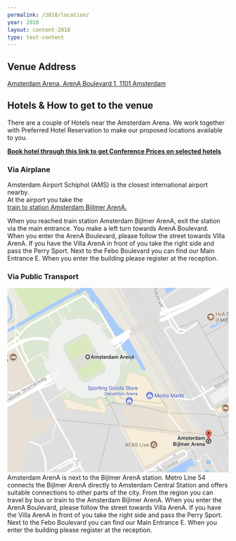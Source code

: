```yaml
---
permalink: /2018/location/
year: 2018
layout: content-2018
type: text-content
---
```

## Venue Address
[Amsterdam Arena, ArenA Boulevard 1, 1101 Amsterdam](https://goo.gl/maps/eMMM8KoGda82)

## Hotels & How to get to the venue
There are a couple of Hotels near the Amsterdam Arena. We work together with Preferred Hotel Reservation to make our proposed locations available to you.

<a href="https://www.preferredreservations.nl/european-testing-conference"><b>Book hotel through this link to get Conference Prices on selected hotels </b></a>  

### Via Airplane
Amsterdam Airport Schiphol (AMS) is the closest international airport nearby.  
At the airport you take the   
[train to station Amsterdam Bijlmer ArenA.](https://goo.gl/maps/fTn4esYEytH2)

When you reached train station Amsterdam Bijlmer ArenA, exit the station via the main entrance. You make a left turn towards ArenA Boulevard.  
When you enter the ArenA Boulevard, please follow the street towards Villa ArenA. If
you have the Villa ArenA in front of you take the right side and pass the Perry Sport.
Next to the Febo Boulevard you can find our Main Entrance E. When you enter the
building please register at the reception.  

### Via Public Transport
<img class="b-image-left__img" src="/images/2018/general/amsterdam-arena.png"/>  
Amsterdam ArenA is next to the Bijlmer ArenA station.  
Metro Line 54 connects the Bijlmer ArenA directly to Amsterdam Central Station and offers suitable connections to other parts of the city.
From the region you can travel by bus or train to the Amsterdam Bijlmer ArenA.  
When you enter the ArenA Boulevard, please follow the street towards Villa ArenA. If
you have the Villa ArenA in front of you take the right side and pass the Perry Sport.
Next to the Febo Boulevard you can find our Main Entrance E. When you enter the
building please register at the reception.

&nbsp;  
&nbsp;  
&nbsp;  
&nbsp;  
&nbsp;  
&nbsp;  
